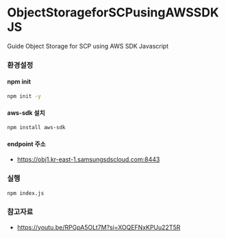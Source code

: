 # ObjectStorageforSCPusingAWSSDKJS
Guide Object Storage for SCP using AWS SDK Javascript

### 환경설정

#### npm init
```sh
npm init -y
```

#### aws-sdk 설치
```sh
npm install aws-sdk
```

#### endpoint 주소
 - https://obj1.kr-east-1.samsungsdscloud.com:8443

### 실행
```sh
npm index.js
```


### 참고자료
 - https://youtu.be/RPGpA5OLt7M?si=XOQEFNxKPUu22T5R